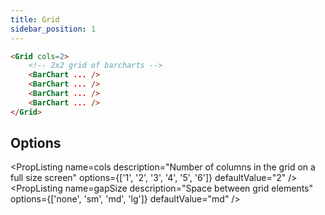 ```yaml
---
title: Grid
sidebar_position: 1
---
```


```markdown
<Grid cols=2>
    <!-- 2x2 grid of barcharts -->
    <BarChart ... />
    <BarChart ... />
    <BarChart ... />
    <BarChart ... />
</Grid>
```

## Options

<PropListing
    name=cols
    description="Number of columns in the grid on a full size screen"
    options={['1', '2', '3', '4', '5', '6']}
    defaultValue="2"
/>
<PropListing
    name=gapSize
    description="Space between grid elements"
    options={['none', 'sm', 'md', 'lg']}
    defaultValue="md"
/>
